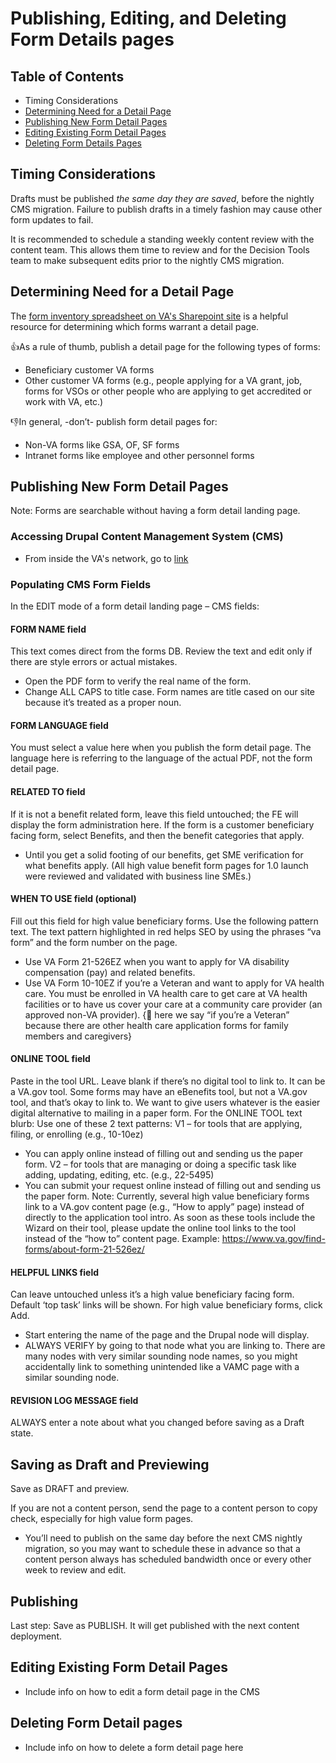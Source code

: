 # Publishing, Editing, and Deleting Form Details pages #

## Table of Contents ##
 * Timing Considerations
 * [Determining Need for a Detail Page](#determining-need-for-a-detail-page)
 * [Publishing New Form Detail Pages](#publishing-new-form-detail-pages) 
 * [Editing Existing Form Detail Pages](#editing-existing-form-detail-pages)
 * [Deleting Form Details Pages](#deleting-form-detail-pages)
 
## Timing Considerations ## 
Drafts must be published *the same day they are saved*, before the nightly CMS migration.  Failure to publish drafts in a timely fashion may cause other form updates to fail. 

It is recommended to schedule a standing weekly content review with the content team. This allows them time to review and for the Decision Tools team to make subsequent edits prior to the nightly CMS migration.
 
## Determining Need for a Detail Page ##
The [form inventory spreadsheet on VA's Sharepoint site](https://github.com/department-of-veterans-affairs/va.gov-team/blob/master/products/find-va-forms-redesign/S998%20Depot%20Inventory%206-4-19%20(1).xlsx?raw=true) is a helpful resource for determining which forms warrant a detail page.

:+1:As a rule of thumb, publish a detail page for the following types of forms:
* Beneficiary customer VA forms
* Other customer VA forms (e.g., people applying for a VA grant, job, forms for VSOs or other people who are
applying to get accredited or work with VA, etc.) 

:-1:In general, -don’t- publish form detail pages for:
* Non-VA forms like GSA, OF, SF forms
* Intranet forms like employee and other personnel forms

## Publishing New Form Detail Pages ##
Note: Forms are searchable without having a form detail landing page.


### Accessing Drupal Content Management System (CMS) ###
- From inside the VA's network, go to [link]()

### Populating CMS Form Fields ###

In the EDIT mode of a form detail landing page – CMS fields:

#### FORM NAME field ####
This text comes direct from the forms DB. Review the text and edit only if there are style errors or actual mistakes.
* Open the PDF form to verify the real name of the form.
* Change ALL CAPS to title case.
Form names are title cased on our site because it’s treated as a proper noun.

#### FORM LANGUAGE field ####
You must select a value here when you publish the form detail page. The language here is referring to the language of
the actual PDF, not the form detail page.
#### RELATED TO field ####
If it is not a benefit related form, leave this field untouched; the FE will display the form administration here.
If the form is a customer beneficiary facing form, select Benefits, and then the benefit categories that apply.
* Until you get a solid footing of our benefits, get SME verification for what benefits apply. (All high value
benefit form pages for 1.0 launch were reviewed and validated with business line SMEs.)
#### WHEN TO USE field (optional) ####
Fill out this field for high value beneficiary forms. Use the following pattern text. The text pattern highlighted in red helps
SEO by using the phrases “va form” and the form number on the page.
* Use VA Form 21-526EZ when you want to apply for VA disability compensation (pay) and related benefits.
* Use VA Form 10-10EZ if you’re a Veteran and want to apply for VA health care. You must be enrolled in VA
health care to get care at VA health facilities or to have us cover your care at a community care provider (an 
approved non-VA provider). { here we say “if you’re a Veteran” because there are other health care
application forms for family members and caregivers}

#### ONLINE TOOL field ####
Paste in the tool URL. Leave blank if there’s no digital tool to link to.
It can be a VA.gov tool. Some forms may have an eBenefits tool, but not a VA.gov tool, and that’s okay to link to. We
want to give users whatever is the easier digital alternative to mailing in a paper form.
For the ONLINE TOOL text blurb: Use one of these 2 text patterns:
V1 – for tools that are applying, filing, or enrolling (e.g., 10-10ez)
* You can apply online instead of filling out and sending us the paper form.
V2 – for tools that are managing or doing a specific task like adding, updating, editing, etc. (e.g., 22-5495)
* You can submit your request online instead of filling out and sending us the paper form.
Note: Currently, several high value beneficiary forms link to a VA.gov content page (e.g., “How to apply” page) instead of
directly to the application tool intro. As soon as these tools include the Wizard on their tool, please update the online tool
links to the tool instead of the “how to” content page. Example: https://www.va.gov/find-forms/about-form-21-526ez/

#### HELPFUL LINKS field ####
Can leave untouched unless it’s a high value beneficiary facing form. Default ‘top task’ links will be shown.
For high value beneficiary forms, click Add.
* Start entering the name of the page and the Drupal node will display.
* ALWAYS VERIFY by going to that node what you are linking to. There are many nodes with very similar sounding
node names, so you might accidentally link to something unintended like a VAMC page with a similar sounding
node.

#### REVISION LOG MESSAGE field ####
ALWAYS enter a note about what you changed before saving as a Draft state.

## Saving as Draft and Previewing ##
Save as DRAFT and preview.

If you are not a content person, send the page to a content person to copy check, especially for high value form pages.
* You’ll need to publish on the same day before the next CMS nightly migration, so you may want to schedule
these in advance so that a content person always has scheduled bandwidth once or every other week to review
and edit. 

## Publishing ##
Last step: Save as PUBLISH.
It will get published with the next content deployment. 

## Editing Existing Form Detail Pages ##
- Include info on how to edit a form detail page in the CMS

## Deleting Form Detail pages ##
- Include info on how to delete a form detail page here
